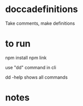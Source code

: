 # doccadefinitions
Take comments, make definitions

# to run

npm install
npm link 

use "dd" command in cli

dd -help  shows all commands

# notes
